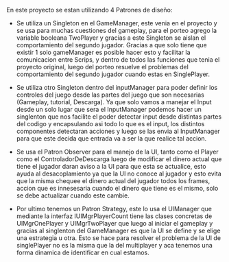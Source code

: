 En este proyecto se estan utilizando 4 Patrones de diseño:
 
- Se utiliza un Singleton en el GameManager, este venia en el proyecto y se usa para muchas cuestiones del gameplay, para el porteo agrego la variable booleana TwoPlayer y gracias a este Singleton se aislan el comportamiento del segundo jugador.
Gracias a que solo tiene que existir 1 solo gameManager es posible hacer esto y facilitar la comunicacion entre Scrips, y dentro de todos las funciones que tenia el proyecto original, luego del porteo resuelve el problemas del comportamiento del segundo jugador cuando estas en SinglePlayer.

- Se utiliza otro Singleton dentro del inputManager para poder definir los controles del juego desde las partes del juego que son necesarias (Gameplay, tutorial, Descarga).
Ya que solo vamos a manejar el Input desde un solo lugar que sera el InputManager podemos hacer un singlenton que nos facilite el poder detectar input desde distintas partes del codigo y encapsulando asi todo lo que es el input, los distintos componentes detectaran acciones y luego se las envia al InputManager para que este decida que entrada va a ser la que realice tal accion.

- Se usa el Patron Observer para el manejo de la UI, tanto como el Player como el ControladorDeDescarga luego de modificar el dinero actual que tiene el jugador daran aviso a la UI para que esta se actualice, esto ayuda al desacoplamiento ya que la UI no conoce al jugador y esto evita que la misma chequee el dinero actual del jugador todos los frames, accion que es innesesaria cuando el dinero que tiene es el mismo, solo se debe actualizar cuando este cambie. 

- Por ultimo tenemos un Patron Strategy, este lo usa el UIManager que mediante la interfaz IUIMgrPlayerCount tiene las clases concretas de UIMgrOnePlayer y UIMgrTwoPlayer que luego al iniciar el gameplay y gracias al singlenton del GameManager es que la UI se define y se elige una estrategia u otra. Esto se hace para resolver el problema de la UI de singlePlayer no es la misma que la del multiplayer y aca tenemos una forma dinamica de identificar en cual estamos.
